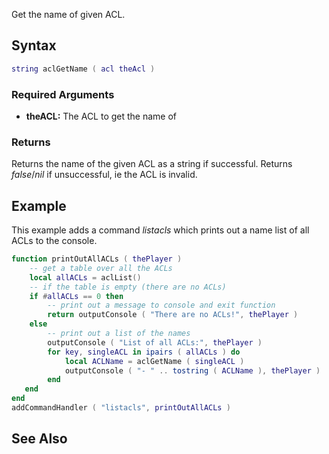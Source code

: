 Get the name of given ACL.

Syntax
------

``` lua
string aclGetName ( acl theAcl )
```

### Required Arguments

-   **theACL:** The ACL to get the name of

### Returns

Returns the name of the given ACL as a string if successful. Returns *false*/*nil* if unsuccessful, ie the ACL is invalid.

Example
-------

This example adds a command *listacls* which prints out a name list of all ACLs to the console.

``` lua
function printOutAllACLs ( thePlayer )
    -- get a table over all the ACLs
    local allACLs = aclList()
    -- if the table is empty (there are no ACLs)
    if #allACLs == 0 then
        -- print out a message to console and exit function
        return outputConsole ( "There are no ACLs!", thePlayer )
    else
        -- print out a list of the names
        outputConsole ( "List of all ACLs:", thePlayer )
        for key, singleACL in ipairs ( allACLs ) do
            local ACLName = aclGetName ( singleACL )
            outputConsole ( "- " .. tostring ( ACLName ), thePlayer )
        end
   end
end
addCommandHandler ( "listacls", printOutAllACLs )
```

See Also
--------
